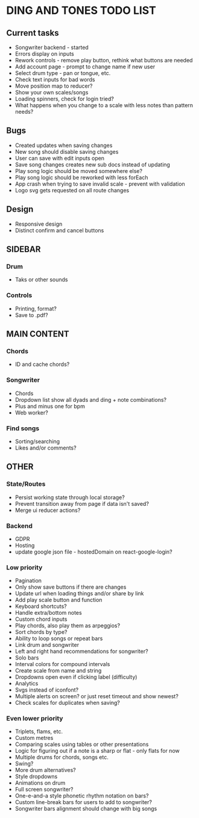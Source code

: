# DING AND TONES TODO LIST

## Current tasks

* Songwriter backend - started
* Errors display on inputs
* Rework controls - remove play button, rethink what buttons are needed
* Add account page - prompt to change name if new user
* Select drum type - pan or tongue, etc.
* Check text inputs for bad words
* Move position map to reducer?
* Show your own scales/songs
* Loading spinners, check for login tried?
* What happens when you change to a scale with less notes than pattern needs?

## Bugs

* Created updates when saving changes
* New song should disable saving changes
* User can save with edit inputs open
* Save song changes creates new sub docs instead of updating
* Play song logic should be moved somewhere else?
* Play song logic should be reworked with less forEach
* App crash when trying to save invalid scale - prevent with validation
* Logo svg gets requested on all route changes

## Design

* Responsive design
* Distinct confirm and cancel buttons

## SIDEBAR

### Drum

* Taks or other sounds

### Controls

* Printing, format?
* Save to .pdf?

## MAIN CONTENT

### Chords

* ID and cache chords?

### Songwriter

* Chords
* Dropdown list show all dyads and ding + note combinations?
* Plus and minus one for bpm
* Web worker?

### Find songs

* Sorting/searching
* Likes and/or comments?

## OTHER

### State/Routes

* Persist working state through local storage?
* Prevent transition away from page if data isn't saved?
* Merge ui reducer actions?

### Backend

* GDPR
* Hosting
* update google json file - hostedDomain on react-google-login?

### Low priority

* Pagination
* Only show save buttons if there are changes
* Update url when loading things and/or share by link
* Add play scale button and function
* Keyboard shortcuts?
* Handle extra/bottom notes
* Custom chord inputs
* Play chords, also play them as arpeggios?
* Sort chords by type?
* Ability to loop songs or repeat bars
* Link drum and songwriter
* Left and right hand recommendations for songwriter?
* Solo bars
* Interval colors for compound intervals
* Create scale from name and string
* Dropdowns open even if clicking label (difficulty)
* Analytics
* Svgs instead of iconfont?
* Multiple alerts on screen? or just reset timeout and show newest?
* Check scales for duplicates when saving?

### Even lower priority

* Triplets, flams, etc.
* Custom metres
* Comparing scales using tables or other presentations
* Logic for figuring out if a note is a sharp or flat - only flats for now
* Multiple drums for chords, songs etc.
* Swing?
* More drum alternatives?
* Style dropdowns
* Animations on drum
* Full screen songwriter?
* One-e-and-a style phonetic rhythm notation on bars?
* Custom line-break bars for users to add to songwriter?
* Songwriter bars alignment should change with big songs
